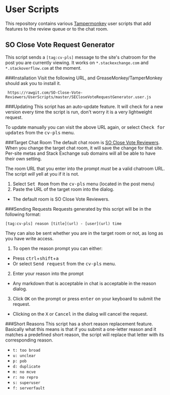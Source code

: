 # User Scripts


This repository contains various [Tampermonkey](http://tampermonkey.net/) user scripts that add features to the review queue or to the chat room.

## SO Close Vote Request Generator
This script sends a `[tag:cv-pls]` message to the site's chatroom for the post you are currently viewing. It works on `*.stackexchange.com` and `*.stackoverflow.com` at the moment.

###Installation
Visit the following URL, and GreaseMonkey/TamperMonkey should ask you to install it.

     https://rawgit.com/SO-Close-Vote-Reviewers/UserScripts/master/SECloseVoteRequestGenerator.user.js
     
###Updating
This script has an auto-update feature. It will check for a new version every time the script is run, don't worry it is a very lightweight request.

To update manually you can visit the above URL again, or select <kbd>Check for updates</kbd> from the <kbd>cv-pls</kbd> menu.

###Target Chat Room
The default chat room is [SO Close Vote Reviewers](http://chat.stackoverflow.com/rooms/41570/so-close-vote-reviewers). When you change the target chat room, it will save the change for that site. Per-site metas and Stack Exchange sub domains will all be able to have their own setting.

The room URL that you enter into the prompt *must* be a valid chatroom URL. The script *will* yell at you if it is not. 

1. Select <kbd>Set Room</kbd> from the <kbd>cv-pls</kbd> menu (located in the post menu)
2. Paste the URL of the target room into the dialog.
  * The default room is SO Close Vote Reviewers.

###Sending Requests
Requests generated by this script will be in the following format:

    [tag:cv-pls] reason [title](url) - [user](url) time
    
They can also be sent whether you are in the target room or not, as long as you have write access. 

1. To open the reason prompt you can either:
  *  Press <kbd>ctrl</kbd>+<kbd>shift</kbd>+<kbd>a</kbd>
  *  Or select <kbd>Send request</kbd> from the <kbd>cv-pls</kbd> menu.
2. Enter your reason into the prompt
  *  Any markdown that is acceptable in chat is acceptable in the reason dialog.
3. Click <kbd>OK</kbd> on the prompt or press <kbd>enter</kbd> on your keyboard to submit the request. 
  * Clicking on the <kbd>X</kbd> or <kbd>Cancel</kbd> in the dialog will cancel the request.

###Short Reasons
This script has a short reason replacement feature. Basically what this means is that if you submit a one-letter reason and it matches a predefined short reason, the script will replace that letter with its corresponding reason.
* `t: too broad` 
* `u: unclear`
* `p: pob`
* `d: duplicate`
* `m: no mcve`
* `r: no repro`
* `s: superuser`
* `f: serverfault`
